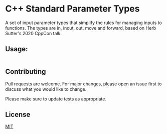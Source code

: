 # C++ Standard Parameter Types

A set of input parameter types that simplify the rules for managing inputs to functions.
The types are in, inout, out, move and forward, based on Herb Sutter's 2020 CppCon talk.

## Usage:

``` C++


```

## Contributing
Pull requests are welcome. For major changes, please open an issue first to discuss what you would like to change.

Please make sure to update tests as appropriate.

## License
[MIT](https://choosealicense.com/licenses/mit/)
